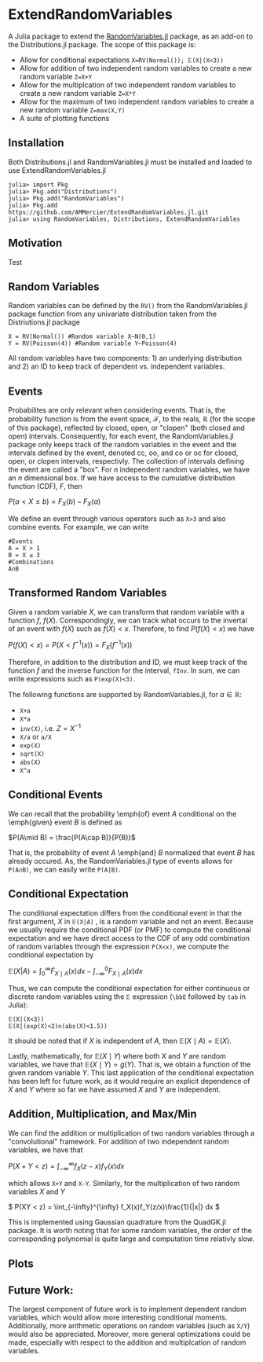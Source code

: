 # ExtendRandomVariables

A Julia package to extend the [RandomVariables.jl](https://github.com/ManuelStapper/RandomVariables.jl) package, as an add-on to the Distributions.jl package. The scope of this package is:

- Allow for conditional expectations `X=RV(Normal()); 𝔼(X|(X<3))`
- Allow for addition of two independent random variables to create a new random variable `Z=X+Y`
- Allow for the multiplcation of two independent random variables to create a new random variable `Z=X*Y`
- Allow for the maximum of two independent random variables to create a new random variable `Z=max(X,Y)`
- A suite of plotting functions

## Installation

Both Distributions.jl and RandomVariables.jl must be installed and loaded to use ExtendRandomVariables.jl

```
julia> import Pkg
julia> Pkg.add("Distributions")
julia> Pkg.add("RandomVariables")
julia> Pkg.add https://github.com/AMMercier/ExtendRandomVariables.jl.git
julia> using RandomVariables, Distributions, ExtendRandomVariables
```

## Motivation

Test

## Random Variables
Random variables can be defined by the `RV()` from the RandomVariables.jl package function from any univariate distribution taken from the Distriutions.jl package
```
X = RV(Normal()) #Random variable X~N(0,1)
Y = RV(Poisson(4)) #Random variable Y~Poisson(4)
```
All random variables have two components: 1) an underlying distribution and 2) an ID to keep track of dependent vs. independent variables.

## Events
Probabilites are only relevant when considering events. That is, the probability function is from the event space, $\mathcal{F}$, to the reals, $\mathbb{R}$ (for the scope of this package), reflected by closed, open, or "clopen" (both closed and open) intervals. Consequently, for each event, the RandomVariables.jl package only keeps track of the random variables in the event and the intervals defined by the event, denoted cc, oo, and co or oc for closed, open, or clopen intervals, respectivly. The collection of intervals defining the event are called a "box". For $n$ independent random variables, we have an $n$ dimensional box. If we have access to the cumulative distribution function (CDF), $F$, then

$P(a< X\leq b) = F_X(b) - F_X (a)$

We define an event through various operators such as `X>3` and also combine events. For example, we can write
```
#Events
A = X > 1
B = X ≤ 3
#Combinations
A∩B
```

## Transformed Random Variables
Given a random variable $X$, we can transform that random variable with a function $f$, $f(X)$. Correspondingly, we can track what occurs to the invertal of an event with $f(X)$ such as $f(X)<x$. Therefore, to find $P(f(X)<x)$ we have   

$P(f(X)<x) = P(X < f^{-1}(x)) = F_X (f^{-1}(x))$ 

Therefore, in addition to the distribution and ID, we must keep track of the function $f$ and the inverse function for the interval, `fInv`. In sum, we can write expressions such as `P(exp(X)<3)`.

The following functions are supported by RandomVariables.jl, for $a\in\mathbb{R}$:

- `X+a` 
- `X*a` 
- `inv(X)`, i.e. $Z=X^{-1}$
- `X/a` or `a/X`
- `exp(X)`
- `sqrt(X)`
- `abs(X)`
- `X^a` 

## Conditional Events
We can recall that the probability \emph{of} event $A$ conditional on the \emph{given} event $B$ is defined as

$P(A\mid B) = \frac{P(A\cap B)}{P(B)}$

That is, the probability of event $A$ \emph{and} $B$ normalized that event $B$ has already occured. As, the RandomVariables.jl type of events allows for `P(A∩B)`, we can easily write `P(A|B)`. 

## Conditional Expectation
The conditional expectation differs from the conditional event in that the first argument, $X$ in `𝔼(X|A)` , is a random variable and not an event. Because we usually require the conditional PDF (or PMF) to compute the conditional expectation and we have direct access to the CDF of any odd combination of random variables through the expression `P(X<x)`, we compute the conditional expectation by 

$\mathbb{E}(X|A) = \int_0^{\infty} \bar{F}_{X\mid A} (x) dx - \int_{-\infty}^0 F_{X\mid A}(x) dx$

Thus, we can compute the conditional expectation for either continuous or discrete random variables using the `𝔼` expression (`\bbE` followed by `tab` in Julia):
```
𝔼(X|(X<3))
𝔼(X|(exp(X)<2)∩(abs(X)<1.5))
```
It should be noted that if $X$ is independent of $A$, then $\mathbb{E}(X\mid A) = \mathbb{E}(X)$.

Lastly, mathematically, for $\mathbb{E}(X\mid Y)$ where both $X$ and $Y$ are random variables, we have that $\mathbb{E}(X\mid Y) = g(Y)$. That is, we obtain a function of the given random variable $Y$. This last application of the conditional expectation has been left for future work, as it would require an explicit dependence of $X$ and $Y$ where so far we have assumed $X$ and $Y$ are independent. 

## Addition, Multiplication, and Max/Min
We can find the addition or multiplication of two random variables through a "convolutional" framework. For addition of two independent random variables, we have that 

$P(X+Y < z) = \int_{-\infty}^{\infty} f_X(z-x)f_Y(x) dx$

which allows `X+Y` and `X-Y`. Similarly, for the multiplication of two random variables $X$ and $Y$

$ P(XY < z) = \int_{-\infty}^{\infty} f_X(x)f_Y(z/x)\frac{1}{|x|} dx $

This is implemented using Gaussian quadrature from the QuadGK.jl package. It is worth noting that for some random variables, the order of the corresponding polynomial is quite large and computation time relativly slow. 

## Plots

## Future Work:
The largest component of future work is to implement dependent random variables, which would allow more interesting conditional moments. Additionally, more arithmetic operations on random variables (such as `X/Y`) would also be appreciated. Moreover, more general optimizations could be made, especially with respect to the addition and multiplcation of random variables.
